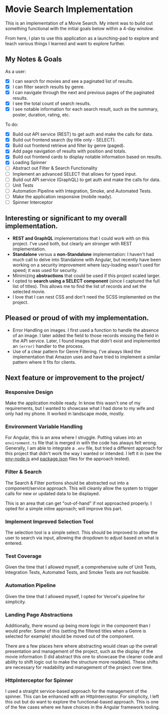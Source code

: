 # Movie Search Implementation

This is an implementation of a Movie Search. My intent was to build out something functional with the initial goals below within a 4-day window.

From here, I plan to use this application as a launching-pad to explore and teach various things I learned and want to explore further.

## My Notes & Goals

As a user:

- [x] I can search for movies and see a paginated list of results.
- [x] I can filter search results by genre.
- [x] I can navigate through the next and previous pages of the paginated results.
- [x] I see the total count of search results.
- [x] I see notable information for each search result, such as the summary, poster, duration, rating, etc.

To do:

- [x] Build out API service (REST) to get auth and make the calls for data.
- [x] Build out frontend search (by title only - SELECT).
- [x] Build out frontend retrieve and filter by genre (paged).
- [x] Add page navigation of results with position and totals.
- [x] Build out frontend cards to display notable information based on results.
- [x] Loading Spinner
- [ ] Abstract out Filter & Search Functionality
- [ ] Implement an advanced SELECT that allows for typed input.
- [ ] Build out API service (GraphQL) to get auth and make the calls for data.
- [ ] Unit Tests
- [ ] Automation Pipeline with Integration, Smoke, and Automated Tests.
- [ ] Make the application responsive (mobile ready).
- [ ] Spinner Interceptor

## Interesting or significant to my overall implementation.

* **REST and GraphQL** implementations that I could work with on this project. I've used both, but clearly am stronger with REST implementation.
* **Standalone** versus a **non-Standalone** implementation: I haven't had much call to delve into Standalone with Angular, but recently have been working on a security improvement where lazy-loading wasn't used for speed; it was used for security.
* Minimizing **abstractions** that could be used if this project scaled larger.
* I opted to **search using a SELECT component** (since I captured the full list of titles). This allows me to find the list of records and set the selected movie.
* I love that I can nest CSS and don't need the SCSS implemented on the project.

## Pleased or proud of with my implementation.

* Error Handling on images. I first used a function to handle the absence of an image. I later added the field to those records missing the field in the API service. Later, I found images that didn't exist and implemented an `(error)` handler to the process.
* Use of a clear pattern for Genre Filtering. I've always liked the implementation that Amazon uses and have tried to implement a similar pattern where it fits for clients.

## Next feature or improvement to the project/

### Responsive Design

Make the application mobile ready. In know this wasn't one of my requirements, but I wanted to showcase what I had done to my wife and only had my phone. It worked in landscape mode, mostly.

### Environment Variable Handling

For Angular, this is an area where I struggle. Putting values into an `environment.ts` file that is merged in with the code has always felt wrong. Generally, I am able to integrate a `.env` file, but tried a different approach for this project that didn't work the way I wanted or intended. I left it in (see the [env-node.js](./env-node.js) and [package.json](./package.json) files for the approach tested).

### Filter & Search

The Search & Filter portions should be abstracted out into a component/service approach. This will cleanly allow the system to trigger calls for new or updated data to be displayed.

This is an area that can get "out-of-hand" if not approached properly. I opted for a simple inline approach; will improve this part.

### Implement Improved Selection Tool

The selection tool is a simple select. This should be improved to allow the user to search via input, allowing the dropdown to adjust based on what is entered.

### Test Coverage

Given the time that I allowed myself, a comprehensive suite of Unit Tests, Integration Tests, Automated Tests, and Smoke Tests are not feasible.

### Automation Pipeline

Given the time that I allowed myself, I opted for Vercel's pipeline for simplicity.

### Landing Page Abstractions

Additionally, there wound up being more logic in the component than I would prefer. Some of this (setting the filtered titles when a Genre is selected for example) should be moved out of the component.

There are a few places here where abstracting would clean up the overall presentation and management of the project, such as the display of the movie information (I did abstract this one to showcase the cleaner code and ability to shift logic out to make the structure more readable). These shifts are necessary for readability and management of the project over time.

### HttpInterceptor for Spinner

I used a straight service-based approach for the management of the spinner. This can be enhanced with an HttpInterceptor. For simplicity, I left this out but do want to explore the functional-based approach. This is one of the few cases where we have choices in the Angular framework tooling.

